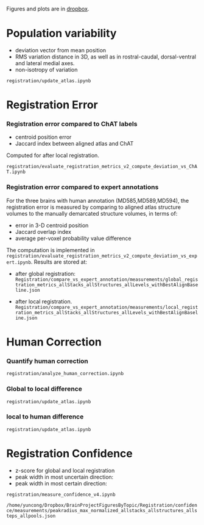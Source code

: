 Figures and plots are in [dropbox](https://www.dropbox.com/sh/42cl7qb27i3c0sx/AAA1WXbFP8W5EzAFQguUSu1ba?dl=0).

# Population variability

- deviation vector from mean position
- RMS variation distance in 3D, as well as in rostral-caudal, dorsal-ventral and lateral medial axes.
- non-isotropy of variation

`registration/update_atlas.ipynb`

# Registration Error

### Registration error compared to ChAT labels

- centroid position error
- Jaccard index between aligned atlas and ChAT

Computed for after local registration.

`registration/evaluate_registration_metrics_v2_compute_deviation_vs_ChAT.ipynb`

### Registration error compared to expert annotations

For the three brains with human annotation (MD585,MD589,MD594), the registration error is measured by comparing to aligned atlas structure volumes to the manually demarcated structure volumes, in terms of:
- error in 3-D centroid position
- Jaccard overlap index
- average per-voxel probability value difference

The computation is implemented in `registration/evaluate_registration_metrics_v2_compute_deviation_vs_expert.ipynb`. Results are stored at:

- after global registration:
`Registration/compare_vs_expert_annotation/measurements/global_registration_metrics_allStacks_allStructures_allLevels_withBestAlignBaseline.json`

- after local registration.
`Registration/compare_vs_expert_annotation/measurements/local_registration_metrics_allStacks_allStructures_allLevels_withBestAlignBaseline.json`


# Human Correction

### Quantify human correction
`registration/analyze_human_correction.ipynb`
  
### Global to local difference
`registration/update_atlas.ipynb`

### local to human difference
`registration/update_atlas.ipynb`

# Registration Confidence

- z-score for global and local registration
- peak width in most uncertain direction:
- peak width in most certain direction:

`registration/measure_confidence_v4.ipynb`

`/home/yuncong/Dropbox/BrainProjectFiguresByTopic/Registration/confidence/measurements/peakradius_max_normalized_allstacks_allstructures_allsteps_allpools.json`


